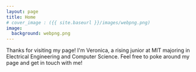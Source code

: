 ```yaml
---
layout: page
title: Home
# cover_image : ({{ site.baseurl }}/images/webpng.png)
image:
  background: webpng.png
---
```


Thanks for visiting my page! I'm Veronica, a rising junior at MIT  majoring in Electrical Engineering and Computer Science. Feel free to poke around my page and get in touch with me!

<!-- ![_config.yml]({{ site.baseurl }}/images/webpng.png) -->


